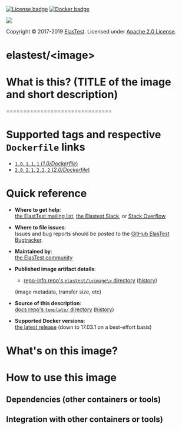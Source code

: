 <!-- ***********************************************************************

ELASTEST - Template for Docker Images README
   
************************************************************************ -->
<!-- badges -->

[![License badge](https://img.shields.io/badge/license-Apache2-orange.svg)](http://www.apache.org/licenses/LICENSE-2.0)
[![Docker badge](https://img.shields.io/docker/pulls/elastest/etm.svg)](https://hub.docker.com/r/elastests/etm/)

<!-- Elastest logo -->
[![][ElasTest Logo]][ElasTest]

Copyright © 2017-2019 [ElasTest]. Licensed under [Apache 2.0 License].

elastest/\<image\>
==============================

# What is this? (TITLE of the image and short description)

===============================

# Supported tags and respective `Dockerfile` links
-	[`1.0`, `1.1`, `1` (*1.0/Dockerfile*)](https://github.com/elastest/environments)
-	[`2.0`, `2.1`, `2.2`, `2` (*2.0/Dockerfile*)](https://github.com/elastest/environments)

# Quick reference

-	**Where to get help**:  
	[the ElastTest mailing list](), [the Elastest Slack](), or [Stack Overflow]()

-	**Where to file issues**:  
	Issues and bug reports should be posted to the [GitHub ElasTest Bugtracker].

-	**Maintained by**:  
	[the ElasTest community](https://github.com/elastest)

-	**Published image artifact details**:  
	- [repo-info repo's `elastest/\<image\>` directory](https://github.com/elastest/<component>/blob/master/) 
	([history](https://github.com/elastest/<component>/commits/master/>))  
	
	(image metadata, transfer size, etc)

-	**Source of this description**:  
	[docs repo's `template/` directory](https://github.com/elastest/ci-images/edit/master/doc-templates/template.md) ([history](https://github.com/elastest/ci-images/commits/master/doc-templates))

-	**Supported Docker versions**:  
	[the latest release](https://github.com/docker/docker/releases/latest) (down to 17.03.1 on a best-effort basis)

# What's on this image?
<!-- tools and purpouse -->

# How to use this image

## Dependencies (other containers or tools)

## Integration with other containers or tools)

[Apache 2.0 License]: http://www.apache.org/licenses/LICENSE-2.0
[ElasTest]: http://elastest.io/
[ElasTest Logo]: http://elastest.io/images/logos_elastest/elastest-logo-gray-small.png
[ElasTest Twitter]: https://twitter.com/elastestio
[GitHub ElasTest Group]: https://github.com/elastest
[GitHub ElasTest Bugtracker]: https://github.com/elastest/bugtracker
